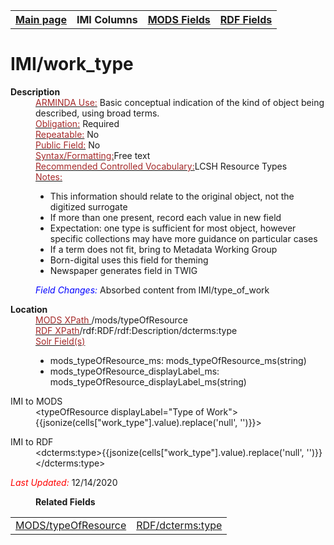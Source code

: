 <html>

<body>
<table style="width:100%">
  <tr>
    <th><a href="index.md">Main page</a></th>
	<th>IMI Columns</th>
    <th><a href="MODS.md">MODS Fields</a></th>
    <th><a href="#">RDF Fields</a></th>
  </tr>
</table>

<h1>IMI/work_type</h1>
<dl>
  <dt><b>Description</b></dt>
  <dd><ins><font color="brown">ARMINDA Use:</font></ins> Basic conceptual indication of the kind of object being described, using broad terms. </dd>
  <dd><ins><font color="brown">Obligation:</font></ins> Required</dd>
  <dd><ins><font color="brown">Repeatable:</font></ins> No</dd>
  <dd><ins><font color="brown">Public Field:</font></ins> No</dd>
  <dd><ins><font color="brown">Syntax/Formatting:</font></ins>Free text</dd>
  <dd><ins><font color="brown">Recommended Controlled Vocabulary:</font></ins>LCSH Resource Types</dd>
  <dd><ins><font color="brown">Notes: </font></ins>
	<ul>
		<li>This information should relate to the original object, not the digitized surrogate</li>
		<li>If more than one present, record each value in new field</li>
		<li>Expectation: one type is sufficient for most object, however specific collections may have more guidance on particular cases</li>
		<li>If a term does not fit, bring to Metadata Working Group</li>
		<li>Born-digital uses this field for theming</li>
		<li>Newspaper generates field in TWIG</li>
	</ul>
  </dd>
  <dd><font color="blue"><i>Field Changes: </i></font> Absorbed content from IMI/type_of_work</dd>
</dl>
<dl>
    <dt><b>Location</b></dt>
	<dd> <ins><font color="brown">MODS XPath </font></ins> /mods/typeOfResource </dd>
	<dd> <ins><font color="brown">RDF XPath</font></ins>/rdf:RDF/rdf:Description/dcterms:type</dd>
	<dd> <ins><font color="brown">Solr Field(s)</font></ins>
		<ul>
			<li>mods_typeOfResource_ms: mods_typeOfResource_ms(string)</li>
			<li>mods_typeOfResource_displayLabel_ms: mods_typeOfResource_displayLabel_ms(string)</li>
		</ul>
	</dd>
</dl>
<dl>
	<dt>IMI to MODS</dt>
		<dd>&lt;typeOfResource displayLabel="Type of Work"&gt;{{jsonize(cells["work_type"].value).replace('null', '')}}&gt;</dd>
</dl>
<dl>
	<dt>IMI to RDF</dt>
		<dd>&lt;dcterms:type&gt;{{jsonize(cells["work_type"].value).replace('null', '')}}&lt;/dcterms:type&gt;</dd>
</dl>
</dl>
	<p><font color="red"><i>Last Updated: </i></font>12/14/2020</p>
</dl>
<dl>
<dd><b>Related Fields</b></dd>
	<table>
		<td><a href="mods.typeOfResource.md">MODS/typeOfResource</a></td>
		<td><a href="rdf.type.md">RDF/dcterms:type</a></td>
	</table>
</dl>
</body>
</html>